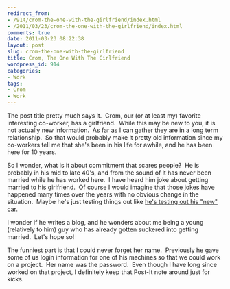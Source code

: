 ```yaml
---
redirect_from:
- /914/crom-the-one-with-the-girlfriend/index.html
- /2011/03/23/crom-the-one-with-the-girlfriend/index.html
comments: true
date: 2011-03-23 08:22:38
layout: post
slug: crom-the-one-with-the-girlfriend
title: Crom, The One With The Girlfriend
wordpress_id: 914
categories:
- Work
tags:
- Crom
- Work
---
```


The post title pretty much says it.  Crom, our (or at least my) favorite interesting co-worker, has a girlfriend.  While this may be new to you, it is not actually new information.  As far as I can gather they are in a long term relationship.  So that would probably make it pretty old information since my co-workers tell me that she's been in his life for awhile, and he has been here for 10 years.

So I wonder, what is it about commitment that scares people?  He is probably in his mid to late 40's, and from the sound of it has never been married while he has worked here.  I have heard him joke about getting married to his girlfriend.  Of course I would imagine that those jokes have happened many times over the years with no obvious change in the situation.  Maybe he's just testing things out like [he's testing out his "new" car](http://www.goingthewongway.com/825/crom-the-one-without-license-plates/).

I wonder if he writes a blog, and he wonders about me being a young (relatively to him) guy who has already gotten suckered into getting married.  Let's hope so!

The funniest part is that I could never forget her name.  Previously he gave some of us login information for one of his machines so that we could work on a project.  Her name was the password.  Even though I have long since worked on that project, I definitely keep that Post-It note around just for kicks.
